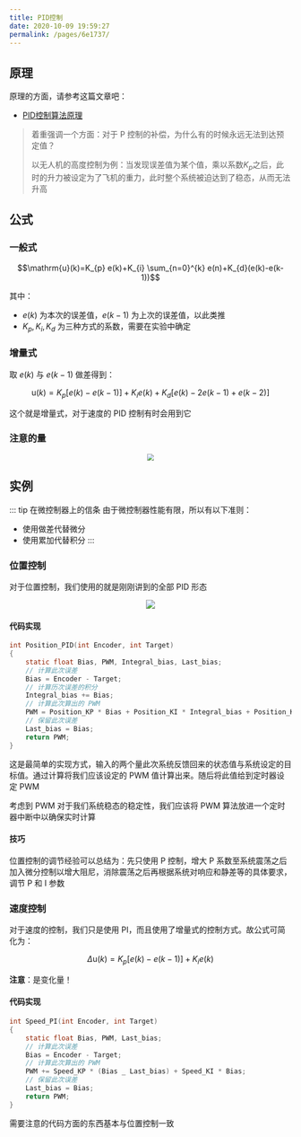 ```yaml
---
title: PID控制
date: 2020-10-09 19:59:27
permalink: /pages/6e1737/
---
```

## 原理

原理的方面，请参考这篇文章吧：

* [PID控制算法原理](https://zhuanlan.zhihu.com/p/39573490)

> 着重强调一个方面：对于 P 控制的补偿，为什么有的时候永远无法到达预定值？
>
> 以无人机的高度控制为例：当发现误差值为某个值，乘以系数$K_p$之后，此时的升力被设定为了飞机的重力，此时整个系统被迫达到了稳态，从而无法升高

## 公式

### 一般式

$$\mathrm{u}(k)=K_{p} e(k)+K_{i} \sum_{n=0}^{k} e(n)+K_{d}(e(k)-e(k-1))$$

其中：

* $e(k)$ 为本次的误差值，$e(k-1)$ 为上次的误差值，以此类推
* $K_p,K_i,K_d$ 为三种方式的系数，需要在实验中确定

### 增量式

取 $e(k)$ 与 $e(k-1)$ 做差得到：

$$\mathrm{u}(k)=K_{p} [e(k)-e(k-1)]+K_{i} e(k)+K_{d}[e(k)-2e(k-1)+e(k-2)]$$

这个就是增量式，对于速度的 PID 控制有时会用到它

### 注意的量

<div align=center><img src="https://cdn.jsdelivr.net/gh/CHANShu0508/images_shack/images/20201009202742.png" style="zoom:75%;"/></div>

## 实例

::: tip 在微控制器上的信条
由于微控制器性能有限，所以有以下准则：
* 使用做差代替微分
* 使用累加代替积分
:::

### 位置控制

对于位置控制，我们使用的就是刚刚讲到的全部 PID 形态

<div align=center><img src="https://cdn.jsdelivr.net/gh/CHANShu0508/images_shack/images/20201009205447.svg"/></div>

#### 代码实现

```c
int Position_PID(int Encoder, int Target)
{
    static float Bias, PWM, Integral_bias, Last_bias;
    // 计算此次误差
    Bias = Encoder - Target;
    // 计算历次误差的积分
    Integral_bias += Bias;
    // 计算此次算出的 PWM
    PWM = Position_KP * Bias + Position_KI * Integral_bias + Position_KD * (Bias - Last_bias);
    // 保留此次误差
    Last_bias = Bias;
    return PWM;
}
```

这是最简单的实现方式，输入的两个量此次系统反馈回来的状态值与系统设定的目标值。通过计算将我们应该设定的 PWM 值计算出来。随后将此值给到定时器设定 PWM

考虑到 PWM 对于我们系统稳态的稳定性，我们应该将 PWM 算法放进一个定时器中断中以确保实时计算

#### 技巧

位置控制的调节经验可以总结为：先只使用 P 控制，增大 P 系数至系统震荡之后加入微分控制以增大阻尼，消除震荡之后再根据系统对响应和静差等的具体要求，调节 P 和 I 参数

### 速度控制

对于速度的控制，我们只是使用 PI，而且使用了增量式的控制方式。故公式可简化为：

$$\Delta \mathrm{u}(k)=K_{p} [e(k)-e(k-1)]+K_{i} e(k)$$

**注意**：是变化量！

#### 代码实现

```c
int Speed_PI(int Encoder, int Target)
{
    static float Bias, PWM, Last_bias;
    // 计算此次误差
    Bias = Encoder - Target;
    // 计算此次算出的 PWM
    PWM += Speed_KP * (Bias _ Last_bias) + Speed_KI * Bias;
    // 保留此次误差
    Last_bias = Bias;
    return PWM;
}
```

需要注意的代码方面的东西基本与位置控制一致